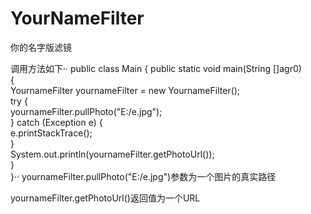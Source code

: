 # YourNameFilter
你的名字版滤镜

调用方法如下··
public class Main {
    public static  void main(String []agr0)   
    {   
        YournameFilter yournameFilter = new YournameFilter();        
        try {        
            yournameFilter.pullPhoto("E:/e.jpg");            
        } catch (Exception e) {        
            e.printStackTrace();           
        }       
        System.out.println(yournameFilter.getPhotoUrl());        
    }   
}··
yournameFilter.pullPhoto("E:/e.jpg")参数为一个图片的真实路径

yournameFilter.getPhotoUrl()返回值为一个URL

